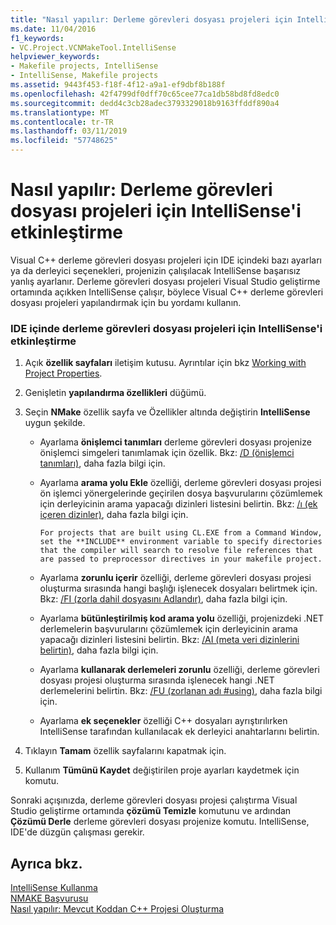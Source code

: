 ```yaml
---
title: "Nasıl yapılır: Derleme görevleri dosyası projeleri için IntelliSense'i etkinleştirme"
ms.date: 11/04/2016
f1_keywords:
- VC.Project.VCNMakeTool.IntelliSense
helpviewer_keywords:
- Makefile projects, IntelliSense
- IntelliSense, Makefile projects
ms.assetid: 9443f453-f18f-4f12-a9a1-ef9dbf8b188f
ms.openlocfilehash: 42f4799df0dff70c65cee77ca1db58bd8fd8edc0
ms.sourcegitcommit: dedd4c3cb28adec3793329018b9163ffddf890a4
ms.translationtype: MT
ms.contentlocale: tr-TR
ms.lasthandoff: 03/11/2019
ms.locfileid: "57748625"
---
```

# <a name="how-to-enable-intellisense-for-makefile-projects"></a>Nasıl yapılır: Derleme görevleri dosyası projeleri için IntelliSense'i etkinleştirme

Visual C++ derleme görevleri dosyası projeleri için IDE içindeki bazı ayarları ya da derleyici seçenekleri, projenizin çalışılacak IntelliSense başarısız yanlış ayarlanır. Derleme görevleri dosyası projeleri Visual Studio geliştirme ortamında açıkken IntelliSense çalışır, böylece Visual C++ derleme görevleri dosyası projeleri yapılandırmak için bu yordamı kullanın.

### <a name="to-enable-intellisense-for-makefile-projects-in-the-ide"></a>IDE içinde derleme görevleri dosyası projeleri için IntelliSense'i etkinleştirme

1. Açık **özellik sayfaları** iletişim kutusu. Ayrıntılar için bkz [Working with Project Properties](../ide/working-with-project-properties.md).

1. Genişletin **yapılandırma özellikleri** düğümü.

1. Seçin **NMake** özellik sayfa ve Özellikler altında değiştirin **IntelliSense** uygun şekilde.

   - Ayarlama **önişlemci tanımları** derleme görevleri dosyası projenize önişlemci simgeleri tanımlamak için özellik. Bkz: [/D (önişlemci tanımları)](../build/reference/d-preprocessor-definitions.md), daha fazla bilgi için.

   - Ayarlama **arama yolu Ekle** özelliği, derleme görevleri dosyası projesi ön işlemci yönergelerinde geçirilen dosya başvurularını çözümlemek için derleyicinin arama yapacağı dizinleri listesini belirtin. Bkz: [/ı (ek içeren dizinler)](../build/reference/i-additional-include-directories.md), daha fazla bilgi için.

         For projects that are built using CL.EXE from a Command Window, set the **INCLUDE** environment variable to specify directories that the compiler will search to resolve file references that are passed to preprocessor directives in your makefile project.

   - Ayarlama **zorunlu içerir** özelliği, derleme görevleri dosyası projesi oluşturma sırasında hangi başlığı işlenecek dosyaları belirtmek için. Bkz: [/FI (zorla dahil dosyasını Adlandır)](../build/reference/fi-name-forced-include-file.md), daha fazla bilgi için.

   - Ayarlama **bütünleştirilmiş kod arama yolu** özelliği, projenizdeki .NET derlemelerin başvurularını çözümlemek için derleyicinin arama yapacağı dizinleri listesini belirtin. Bkz: [/AI (meta veri dizinlerini belirtin)](../build/reference/ai-specify-metadata-directories.md), daha fazla bilgi için.

   - Ayarlama **kullanarak derlemeleri zorunlu** özelliği, derleme görevleri dosyası projesi oluşturma sırasında işlenecek hangi .NET derlemelerini belirtin. Bkz: [/FU (zorlanan adı #using)](../build/reference/fu-name-forced-hash-using-file.md), daha fazla bilgi için.

   - Ayarlama **ek seçenekler** özelliği C++ dosyaları ayrıştırılırken IntelliSense tarafından kullanılacak ek derleyici anahtarlarını belirtin.

1. Tıklayın **Tamam** özellik sayfalarını kapatmak için.

1. Kullanım **Tümünü Kaydet** değiştirilen proje ayarları kaydetmek için komutu.

Sonraki açışınızda, derleme görevleri dosyası projesi çalıştırma Visual Studio geliştirme ortamında **çözümü Temizle** komutunu ve ardından **Çözümü Derle** derleme görevleri dosyası projenize komutu. IntelliSense, IDE'de düzgün çalışması gerekir.

## <a name="see-also"></a>Ayrıca bkz.

[IntelliSense Kullanma](/visualstudio/ide/using-intellisense)<br>
[NMAKE Başvurusu](../build/nmake-reference.md)<br>
[Nasıl yapılır: Mevcut Koddan C++ Projesi Oluşturma](../ide/how-to-create-a-cpp-project-from-existing-code.md)
